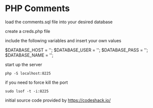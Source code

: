 # PHP Comments

load the comments.sql file into your desired database

create a creds.php file

include the following variables and insert your own values

$DATABASE_HOST = '';
$DATABASE_USER = '';
$DATABASE_PASS = '';
$DATABASE_NAME = '';


start up the server
```
php -S localhost:8225
```

if you need to force kill the port
```
sudo lsof -t -i:8225
```


initial source code provided by https://codeshack.io/